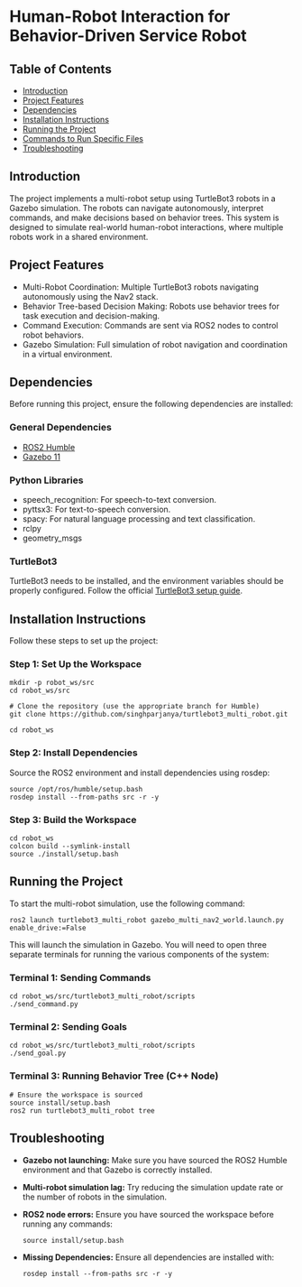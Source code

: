 Human-Robot Interaction for Behavior-Driven Service Robot
=========================================================

Table of Contents
-----------------

* [Introduction](#introduction)
* [Project Features](#project-features)
* [Dependencies](#dependencies)
* [Installation Instructions](#installation-instructions)
* [Running the Project](#running-the-project)
* [Commands to Run Specific Files](#commands-to-run)
* [Troubleshooting](#troubleshooting)

Introduction
------------

The project implements a multi-robot setup using TurtleBot3 robots in a Gazebo simulation. The robots can navigate autonomously, interpret commands, and make decisions based on behavior trees. This system is designed to simulate real-world human-robot interactions, where multiple robots work in a shared environment.

Project Features
----------------

* Multi-Robot Coordination: Multiple TurtleBot3 robots navigating autonomously using the Nav2 stack.
* Behavior Tree-based Decision Making: Robots use behavior trees for task execution and decision-making.
* Command Execution: Commands are sent via ROS2 nodes to control robot behaviors.
* Gazebo Simulation: Full simulation of robot navigation and coordination in a virtual environment.

Dependencies
------------

Before running this project, ensure the following dependencies are installed:

### General Dependencies

* [ROS2 Humble](https://docs.ros.org/en/humble/Installation.html)
* [Gazebo 11](http://gazebosim.org/tutorials?tut=install_gazebo&cat=install)

### Python Libraries

* speech_recognition: For speech-to-text conversion.
* pyttsx3: For text-to-speech conversion.
* spacy: For natural language processing and text classification.
* rclpy
* geometry_msgs

### TurtleBot3

TurtleBot3 needs to be installed, and the environment variables should be properly configured. Follow the official [TurtleBot3 setup guide](https://emanual.robotis.com/docs/en/platform/turtlebot3/quick-start/).

Installation Instructions
-------------------------

Follow these steps to set up the project:

### Step 1: Set Up the Workspace

    mkdir -p robot_ws/src
    cd robot_ws/src
    
    # Clone the repository (use the appropriate branch for Humble)
    git clone https://github.com/singhparjanya/turtlebot3_multi_robot.git
    
    cd robot_ws

### Step 2: Install Dependencies

Source the ROS2 environment and install dependencies using rosdep:

    source /opt/ros/humble/setup.bash
    rosdep install --from-paths src -r -y

### Step 3: Build the Workspace

    cd robot_ws
    colcon build --symlink-install
    source ./install/setup.bash

Running the Project
-------------------

To start the multi-robot simulation, use the following command:

    ros2 launch turtlebot3_multi_robot gazebo_multi_nav2_world.launch.py enable_drive:=False

This will launch the simulation in Gazebo. You will need to open three separate terminals for running the various components of the system:

### Terminal 1: Sending Commands

    cd robot_ws/src/turtlebot3_multi_robot/scripts
    ./send_command.py

### Terminal 2: Sending Goals

    cd robot_ws/src/turtlebot3_multi_robot/scripts
    ./send_goal.py

### Terminal 3: Running Behavior Tree (C++ Node)

    # Ensure the workspace is sourced
    source install/setup.bash
    ros2 run turtlebot3_multi_robot tree

Troubleshooting
---------------

* **Gazebo not launching:** Make sure you have sourced the ROS2 Humble environment and that Gazebo is correctly installed.
* **Multi-robot simulation lag:** Try reducing the simulation update rate or the number of robots in the simulation.
* **ROS2 node errors:** Ensure you have sourced the workspace before running any commands:

      source install/setup.bash

* **Missing Dependencies:** Ensure all dependencies are installed with:

      rosdep install --from-paths src -r -y
